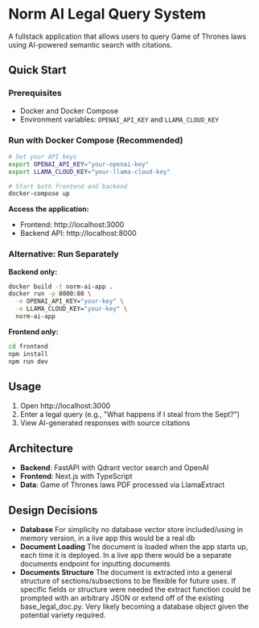 # Norm AI Legal Query System

A fullstack application that allows users to query Game of Thrones laws using AI-powered semantic search with citations.

## Quick Start

### Prerequisites
- Docker and Docker Compose
- Environment variables: `OPENAI_API_KEY` and `LLAMA_CLOUD_KEY`

### Run with Docker Compose (Recommended)
```bash
# Set your API keys
export OPENAI_API_KEY="your-openai-key"
export LLAMA_CLOUD_KEY="your-llama-cloud-key"

# Start both frontend and backend
docker-compose up
```

**Access the application:**
- Frontend: http://localhost:3000
- Backend API: http://localhost:8000

### Alternative: Run Separately

**Backend only:**
```bash
docker build -t norm-ai-app .
docker run -p 8000:80 \
  -e OPENAI_API_KEY="your-key" \
  -e LLAMA_CLOUD_KEY="your-key" \
  norm-ai-app
```

**Frontend only:**
```bash
cd frontend
npm install
npm run dev
```

## Usage
1. Open http://localhost:3000
2. Enter a legal query (e.g., "What happens if I steal from the Sept?")
3. View AI-generated responses with source citations

## Architecture
- **Backend**: FastAPI with Qdrant vector search and OpenAI
- **Frontend**: Next.js with TypeScript
- **Data**: Game of Thrones laws PDF processed via LlamaExtract


## Design Decisions
- **Database** For simplicity no database vector store included/using in memory version, in a live app this would be a real db
- **Document Loading** The document is loaded when the app starts up, each time it is deployed. In a live app there would be a separate documents endpoint for inputting documents
- **Documents Structure** The document is extracted into a general structure of sections/subsections to be flexible for future uses. If specific fields or structure were needed the extract function could be prompted with an arbitrary JSON or extend off of the existing base_legal_doc.py. Very likely becoming a database object given the potential variety required.
